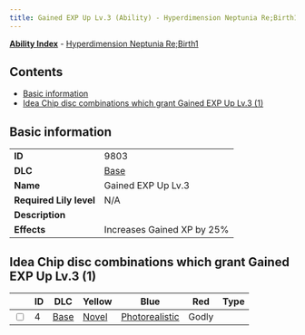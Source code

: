 ```yaml
---
title: Gained EXP Up Lv.3 (Ability) - Hyperdimension Neptunia Re;Birth1
---
```


[**Ability Index**](/neptunia/rb1/ability/index.html) - [Hyperdimension Neptunia Re;Birth1](/neptunia/rb1)

## Contents

- [Basic information](#basic-information)
- [Idea Chip disc combinations which grant Gained EXP Up Lv.3 (1)](#idea-chip-disc-combinations-which-grant-gained-exp-up-lv3-1)

## Basic information

|   |   |
| -- | -- |
| **ID** | 9803 |
| **DLC** | [Base](/neptunia/rb1/dlc/1-base.html) |
| **Name** | Gained EXP Up Lv.3 |
| **Required Lily level** | N/A |
| **Description** |  |
| **Effects** | Increases Gained XP by 25% |


## Idea Chip disc combinations which grant Gained EXP Up Lv.3 (1)

|    | ID | DLC | Yellow | Blue | Red | Type |
| -- | -- | --- | ------ | ---- | --- | ---- |
| <input type="checkbox" id="rb1-item-1-4" class="trackbox" /> | 4 | [Base](/neptunia/rb1/dlc/1-base.html) | [Novel](/neptunia/rb1/item/1-5022-novel.html) | [Photorealistic](/neptunia/rb1/item/1-5083-photorealistic.html) | Godly |
